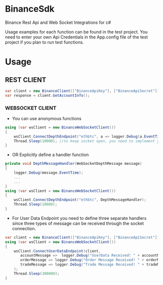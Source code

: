 # BinanceSdk
Binance Rest Api and Web Socket Integrations for c#

Usage examples for each function can be found in the test project. 
You need to enter your own Api Credentials in the App.config file of the test project if you plan to run test functions.

# Usage

## REST CLIENT

```csharp
var client = new BinanceClient(["BinanceApiKey"], ["BinanceApiSecret"]);
var response = client.GetAccountInfo();
```

### WEBSOCKET CLIENT

* You can use anonymous functions

```csharp
using (var wsClient = new BinanceWebSocketClient())
{
    wsClient.ConnectDepthEndpoint("ethbtc", a => logger.Debug(a.EventTime));
    Thread.Sleep(10000); //to keep socket open, you need to implement your own logic accordingly
}
```

* OR Explicitly define a handler function

```csharp
private void DepthMessageHandler(WebSocketDepthMessage message)
{
    logger.Debug(message.EventTime);
    ...
    ...
}
using (var wsClient = new BinanceWebSocketClient())
{
    wsClient.ConnectDepthEndpoint("ethbtc", DepthMessageHandler);
    Thread.Sleep(10000);
}
```

* For User Data Endpoint you need to define three separate handlers since three types of message can be received through the socket connection.

```csharp
var client = new BinanceClient(["BinanceApiKey"], ["BinanceApiSecret"]);
using (var wsClient = new BinanceWebSocketClient())
{
    wsClient.ConnectUserDataEndpoint(client,
       accountMessage =>  logger.Debug("UserData Received! " + accountMessage.EventTime),
       orderMessage => logger.Debug("Order Message Received! " + orderMessage.EventTime),
       tradeMessage => logger.Debug("Trade Message Received! " + tradeMessage.EventTime)
    );
    Thread.Sleep(300000);
}
```
